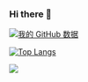 ### Hi there 👋

[![我的 GitHub 数据](https://github-readme-stats.vercel.app/api?username=Knight174)]()

[![Top Langs](https://github-readme-stats.vercel.app/api/top-langs/?username=Knight174&layout=compact)](https://github.com/Knight174/github-readme-stats)

<img src="https://visitor-badge.glitch.me/badge?page_id=Knight174" />
<!--
**Knight174/Knight174** is a ✨ _special_ ✨ repository because its `README.md` (this file) appears on your GitHub profile.

Here are some ideas to get you started:

- 🔭 I’m currently working on Shanghai
- 🌱 I’m currently learning Vue.js
- 👯 I’m looking to collaborate on ...
- 🤔 I’m looking for help with ...
- 💬 Ask me about ...
- 📫 How to reach me: ...
- 😄 Pronouns: ...
- ⚡ Fun fact: ...
-->
